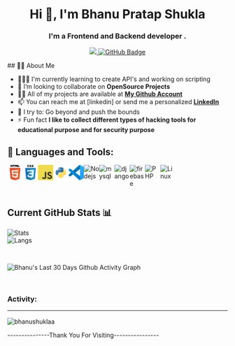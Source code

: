 <h1 align="center">Hi 👋, I'm Bhanu Pratap Shukla</h1>

<h3 align="center">I'm a Frontend  and Backend developer .</h3>
<p align="center">
<a href="https://github.com/Meghna-DAS/github-profile-views-counter">
    <img src="https://komarev.com/ghpvc/?username=bhanushuklaa">
</a>
<a href="https://github.com/bhanushuklaa?tab=followers"><img src="https://img.shields.io/github/followers/bhanushuklaa?label=Followers&style=social" alt="GitHub Badge"></a>
</p>
## 🙋‍♂️ About Me

- 👨🏽‍💻 I'm currently learning to create API's and working on scripting
- 👯 I’m looking to collaborate on **OpenSource Projects**
- 👨‍💻 All of my projects are available at **[My Github Account](https://github.com/bhanushuklaa?tab=repositories)**
- 📫 You can reach me at [linkedin] or send me a personalized **<a href="https://www.linkedin.com/in/bhanushuklaa/">LinkedIn</a>** 
- 🧗 I try to: Go beyond and push the bounds
- ⚡ Fun fact **I like to collect different types of hacking tools for educational purpose and for security purpose**

## 🚀 Languages and Tools:

<p align="left">
  
 <img align="left" alt="HTML5" width="35px" src="https://raw.githubusercontent.com/github/explore/80688e429a7d4ef2fca1e82350fe8e3517d3494d/topics/html/html.png" />
<img align="left" alt="CSS3" width="35px" src="https://raw.githubusercontent.com/github/explore/80688e429a7d4ef2fca1e82350fe8e3517d3494d/topics/css/css.png" />   
<img align="left" alt="JavaScript" width="35px" src="https://raw.githubusercontent.com/github/explore/80688e429a7d4ef2fca1e82350fe8e3517d3494d/topics/javascript/javascript.png" />
<img align="left" alt="python" width="35px" src="https://raw.githubusercontent.com/github/explore/80688e429a7d4ef2fca1e82350fe8e3517d3494d/topics/python/python.png" />
<img align="left" alt="Visual Studio Code" width="35px" src="https://raw.githubusercontent.com/github/explore/80688e429a7d4ef2fca1e82350fe8e3517d3494d/topics/visual-studio-code/visual-studio-code.png" />
<img align="left" alt="Nodejs" width="35px" src="https://cdn-icons-png.flaticon.com/128/919/919825.png" />
<img align="left" alt="mysql" width="35px" src="https://cdn-icons-png.flaticon.com/128/919/919836.png" />
<img align="left" alt="django" width="35px" src="https://cdn-icons-png.flaticon.com/128/9307/9307630.png" />
<img align="left" alt="firebase" width="35px" src="https://img.icons8.com/color/48/000000/google-firebase-console.png" />
<img align="left" alt="PHP" width="35px" height="35px" src="https://external-content.duckduckgo.com/iu/?u=https%3A%2F%2Ftse1.mm.bing.net%2Fth%3Fid%3DOIP.pkqphAig1t-PCsy4dkVrfAHaD5%26pid%3DApi&f=1&ipt=3f863e850090f5ab280f967f295d666ec2b1e5b7ef0a45f01058f7c98dfc44a4&ipo=images" />
<img align="left" alt="Linux" width="35px" src="https://seeklogo.com/images/L/Linux-logo-CFCA1C571C-seeklogo.com.png" /><br>
</p>
<br/>
<br/>
<div>

## Current GitHub Stats 📊
![Stats](https://github-readme-stats.vercel.app/api?username=bhanushuklaa&show_icons=true&hide_border=false&theme=jolly&count_private=true&include_all_commits=true)<br>
![Langs](https://github-readme-stats.vercel.app/api/top-langs/?username=bhanushuklaa&show_icons=true&hide_border=false&theme=jolly&count_private=true&include_all_commits=true&layout=compact)

<br>

![Bhanu's Last 30 Days Github Activity Graph](https://bhanu-github-readme-activity-graph.vercel.app/graph?username=bhanushuklaa&theme=tokyo-night)

<br>
<h3 alight="left">Activity:</h3><hr>
<p><img align="center" src="https://github-readme-streak-stats.herokuapp.com/?user=bhanushuklaa&" alt="bhanushuklaa" /></p>
</div>
---------------Thank You For Visiting----------------
